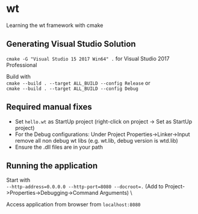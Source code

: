 # wt
 Learning the wt framework with cmake

Generating Visual Studio Solution
---------------------------------
`cmake -G "Visual Studio 15 2017 Win64" .` for Visual Studio 2017 Professional

Build with \
`cmake --build . --target ALL_BUILD --config Release` or\
`cmake --build . --target ALL_BUILD --config Debug`

Required manual fixes
---------------------
- Set `hello.wt` as StartUp project (right-click on project -> Set as StartUp project)
- For the Debug configurations: Under Project Properties->Linker->Input remove all non debug wt libs (e.g. wt.lib, debug version is wtd.lib)
- Ensure the .dll files are in your path

Running the application
-----------------------
Start with \
`--http-address=0.0.0.0 --http-port=8080 --docroot=.` (Add to Project->Properties->Debugging->Command Arguments) \

Access application from browser from `localhost:8080`
